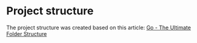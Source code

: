 # Project structure
The project structure was created based on this article: [Go - The Ultimate Folder Structure](https://gist.github.com/ayoubzulfiqar/9f1a34049332711fddd4d4b2bfd46096)